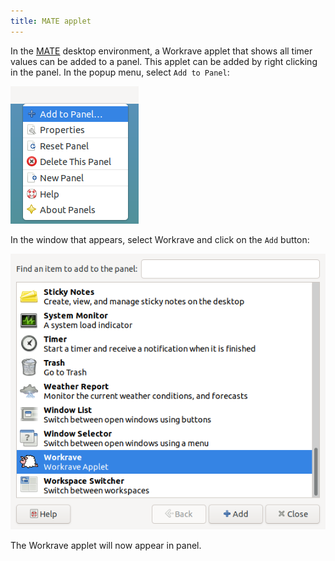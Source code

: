 ```yaml
---
title: MATE applet
---
```


In the [MATE](https://mate-desktop.org/) desktop environment, a Workrave applet that shows all timer values can be added to a panel.
This applet can be added by right clicking in the panel. In the popup menu, select `Add to Panel`:

![Enable Mate applet](/images/screenshots/mate-applet-activate-1.png#center)

In the window that appears, select Workrave and click on the `Add` button:

![Enable Mate applet](/images/screenshots/mate-applet-activate-2.png#center)

The Workrave applet will now appear in panel.

